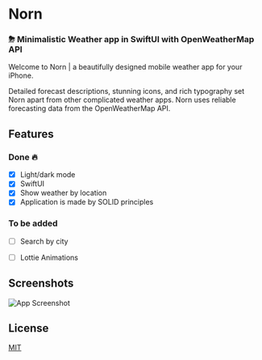 
# Norn

### ⛈ Minimalistic Weather app in SwiftUI with OpenWeatherMap API

Welcome to Norn | a beautifully designed mobile weather app for your iPhone.

Detailed forecast descriptions, stunning icons, and rich typography set Norn apart from other complicated weather apps. 
Norn uses reliable forecasting data from the OpenWeatherMap API.

## Features

### Done 🔥

- [x]  Light/dark mode
- [x]  SwiftUI
- [x]  Show weather by location
- [x]  Application is made by SOLID principles 

### To be added
- [ ]  Search by city
- [ ]  Lottie Animations



## Screenshots

![App Screenshot](https://user-images.githubusercontent.com/41507524/214387649-6b3ddf9d-03fd-4965-9c84-843f46430509.png)

## License

[MIT](https://choosealicense.com/licenses/mit/)

